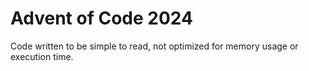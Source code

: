 # Advent of Code 2024

Code written to be simple to read, not optimized for memory usage or execution time.
